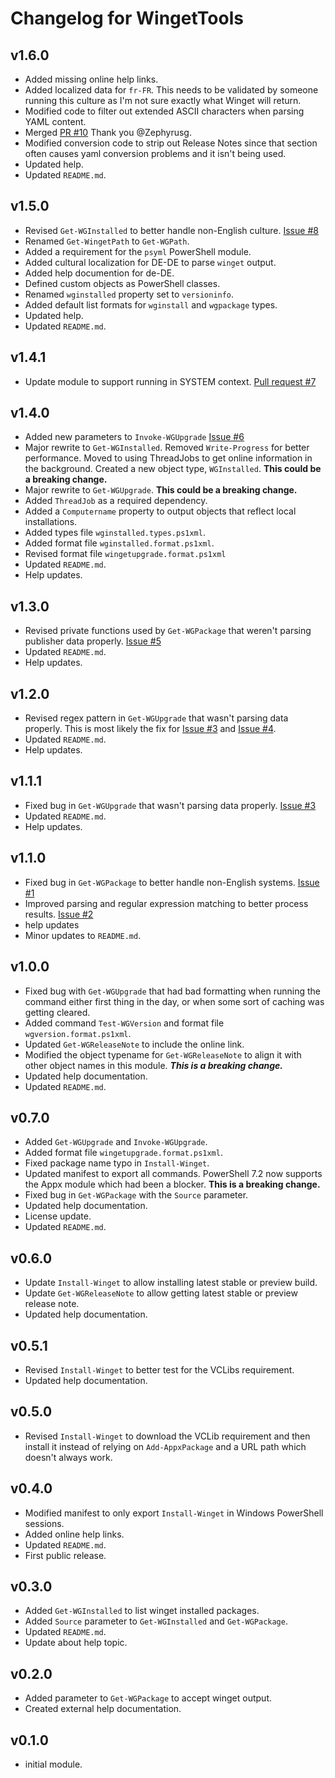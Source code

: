 # Changelog for WingetTools

## v1.6.0

- Added missing online help links.
- Added localized data for `fr-FR`. This needs to be validated by someone running this culture as I'm not sure exactly what Winget will return.
- Modified code to filter out extended ASCII characters when parsing YAML content.
- Merged [PR #10](https://github.com/jdhitsolutions/WingetTools/pull/10) Thank you @Zephyrusg.
- Modified conversion code to strip out Release Notes since that section often causes yaml conversion problems and it isn't being used.
- Updated help.
- Updated `README.md`.

## v1.5.0

- Revised `Get-WGInstalled` to better handle non-English culture. [Issue #8](https://github.com/jdhitsolutions/WingetTools/issues/8)
- Renamed `Get-WingetPath` to `Get-WGPath`.
- Added a requirement for the `psyml` PowerShell module.
- Added cultural localization for DE-DE to parse `winget` output.
- Added help documention for de-DE.
- Defined custom objects as PowerShell classes.
- Renamed `wginstalled` property set to `versioninfo`.
- Added default list formats for `wginstall` and `wgpackage` types.
- Updated help.
- Updated `README.md`.

## v1.4.1

- Update module to support running in SYSTEM context. [Pull request #7](https://github.com/jdhitsolutions/WingetTools/pull/7)

## v1.4.0

- Added new parameters to `Invoke-WGUpgrade` [Issue #6](https://github.com/jdhitsolutions/WingetTools/issues/6)
- Major rewrite to `Get-WGInstalled`. Removed `Write-Progress` for better performance. Moved to using ThreadJobs to get online information in the background. Created a new object type, `WGInstalled`. **This could be a breaking change.**
- Major rewrite to `Get-WGUpgrade`. **This could be a breaking change.**
- Added `ThreadJob` as a required dependency.
- Added a `Computername` property to output objects that reflect local installations.
- Added types file `wginstalled.types.ps1xml`.
- Added format file `wginstalled.format.ps1xml`.
- Revised format file `wingetupgrade.format.ps1xml`
- Updated `README.md`.
- Help updates.

## v1.3.0

- Revised private functions used by `Get-WGPackage` that weren't parsing publisher data properly. [Issue #5](https://github.com/jdhitsolutions/WingetTools/issues/5)
- Updated `README.md`.
- Help updates.

## v1.2.0

- Revised regex pattern in `Get-WGUpgrade` that wasn't parsing data properly. This is most likely the fix for [Issue #3](https://github.com/jdhitsolutions/WingetTools/issues/3) and [Issue #4](https://github.com/jdhitsolutions/WingetTools/issues/4).
- Updated `README.md`.
- Help updates.

## v1.1.1

- Fixed bug in `Get-WGUpgrade` that wasn't parsing data properly. [Issue #3](https://github.com/jdhitsolutions/WingetTools/issues/3)
- Updated  `README.md`.
- Help updates.

## v1.1.0

- Fixed bug in `Get-WGPackage` to better handle non-English systems. [Issue #1](https://github.com/jdhitsolutions/WingetTools/issues/1)
- Improved parsing and regular expression matching to better process results. [Issue #2](https://github.com/jdhitsolutions/WingetTools/issues/2)
- help updates
- Minor updates to `README.md`.

## v1.0.0

- Fixed bug with `Get-WGUpgrade` that had bad formatting when running the command either first thing in the day, or when some sort of caching was getting cleared.
- Added command `Test-WGVersion` and format file `wgversion.format.ps1xml`.
- Updated `Get-WGReleaseNote` to include the online link.
- Modified the object typename for `Get-WGReleaseNote` to align it with other object names in this module. __*This is a breaking change.*__
- Updated help documentation.
- Updated `README.md`.

## v0.7.0

- Added `Get-WGUpgrade` and `Invoke-WGUpgrade`.
- Added format file `wingetupgrade.format.ps1xml`.
- Fixed package name typo in `Install-Winget`.
- Updated manifest to export all commands. PowerShell 7.2 now supports the Appx module which had been a blocker. **This is a breaking change.**
- Fixed bug in `Get-WGPackage` with the `Source` parameter.
- Updated help documentation.
- License update.
- Updated `README.md`.

## v0.6.0

- Update `Install-Winget` to allow installing latest stable or preview build.
- Update `Get-WGReleaseNote` to allow getting latest stable or preview release note.
- Updated help documentation.

## v0.5.1

- Revised `Install-Winget` to better test for the VCLibs requirement.
- Updated help documentation.

## v0.5.0

- Revised `Install-Winget` to download the VCLib requirement and then install it instead of relying on `Add-AppxPackage` and a URL path which doesn't always work.

## v0.4.0

- Modified manifest to only export `Install-Winget` in Windows PowerShell sessions.
- Added online help links.
- Updated `README.md`.
- First public release.

## v0.3.0

- Added `Get-WGInstalled` to list winget installed packages.
- Added `Source` parameter to `Get-WGInstalled` and `Get-WGPackage`.
- Updated `README.md`.
- Update about help topic.

## v0.2.0

- Added parameter to `Get-WGPackage` to accept winget output.
- Created external help documentation.

## v0.1.0

- initial module.
